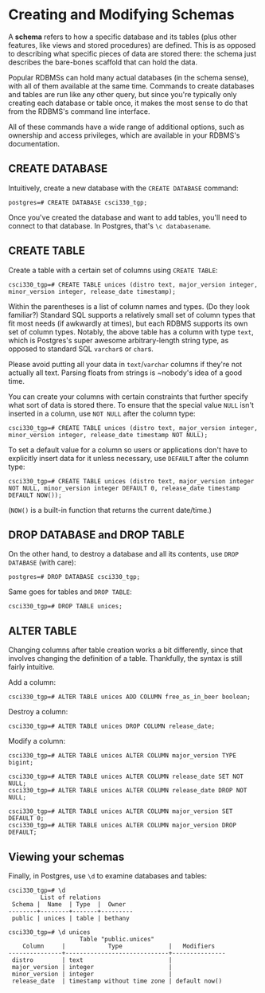 Creating and Modifying Schemas
==============================

A **schema** refers to how a specific database and its tables (plus other features, like views and stored procedures) are defined. This is as opposed to describing what specific pieces of data are stored there: the schema just describes the bare-bones scaffold that can hold the data.

Popular RDBMSs can hold many actual databases (in the schema sense), with all of them available at the same time. Commands to create databases and tables are run like any other query, but since you're typically only creating each database or table once, it makes the most sense to do that from the RDBMS's command line interface.

All of these commands have a wide range of additional options, such as ownership and access privileges, which are available in your RDBMS's documentation.

CREATE DATABASE
---------------

Intuitively, create a new database with the `CREATE DATABASE` command:

```
postgres=# CREATE DATABASE csci330_tgp;
```

Once you've created the database and want to add tables, you'll need to connect to that database. In Postgres, that's `\c databasename`.

CREATE TABLE
------------

Create a table with a certain set of columns using `CREATE TABLE`:

```
csci330_tgp=# CREATE TABLE unices (distro text, major_version integer, minor_version integer, release_date timestamp);
```

Within the parentheses is a list of column names and types. (Do they look familiar?) Standard SQL supports a relatively small set of column types that fit most needs (if awkwardly at times), but each RDBMS supports its own set of column types. Notably, the above table has a column with type `text`, which is Postgres's super awesome arbitrary-length string type, as opposed to standard SQL `varchar`s or `char`s.

Please avoid putting all your data in `text`/`varchar` columns if they're not actually all text. Parsing floats from strings is ~nobody's idea of a good time.

You can create your columns with certain constraints that further specify what sort of data is stored there. To ensure that the special value `NULL` isn't inserted in a column, use `NOT NULL` after the column type:

```
csci330_tgp=# CREATE TABLE unices (distro text, major_version integer, minor_version integer, release_date timestamp NOT NULL);
```

To set a default value for a column so users or applications don't have to explicitly insert data for it unless necessary, use `DEFAULT` after the column type:

```
csci330_tgp=# CREATE TABLE unices (distro text, major_version integer NOT NULL, minor_version integer DEFAULT 0, release_date timestamp DEFAULT NOW());
```

(`NOW()` is a built-in function that returns the current date/time.)

DROP DATABASE and DROP TABLE
----------------------------

On the other hand, to destroy a database and all its contents, use `DROP DATABASE` (with care):

```
postgres=# DROP DATABASE csci330_tgp;
```

Same goes for tables and `DROP TABLE`:

```
csci330_tgp=# DROP TABLE unices;
```

ALTER TABLE
-----------

Changing columns after table creation works a bit differently, since that involves changing the definition of a table. Thankfully, the syntax is still fairly intuitive.

Add a column:

```
csci330_tgp=# ALTER TABLE unices ADD COLUMN free_as_in_beer boolean;
```

Destroy a column:

```
csci330_tgp=# ALTER TABLE unices DROP COLUMN release_date;
```

Modify a column:

```
csci330_tgp=# ALTER TABLE unices ALTER COLUMN major_version TYPE bigint;

csci330_tgp=# ALTER TABLE unices ALTER COLUMN release_date SET NOT NULL;
csci330_tgp=# ALTER TABLE unices ALTER COLUMN release_date DROP NOT NULL;

csci330_tgp=# ALTER TABLE unices ALTER COLUMN major_version SET DEFAULT 0;
csci330_tgp=# ALTER TABLE unices ALTER COLUMN major_version DROP DEFAULT;
```

Viewing your schemas
--------------------

Finally, in Postgres, use `\d` to examine databases and tables:

```
csci330_tgp=# \d
         List of relations
 Schema |  Name  | Type  |  Owner  
--------+--------+-------+---------
 public | unices | table | bethany
```

```
csci330_tgp=# \d unices 
                    Table "public.unices"
    Column     |            Type             |   Modifiers   
---------------+-----------------------------+---------------
 distro        | text                        | 
 major_version | integer                     | 
 minor_version | integer                     | 
 release_date  | timestamp without time zone | default now()
```
